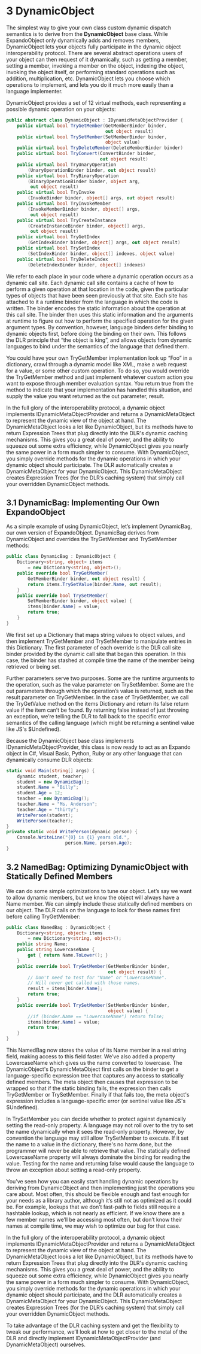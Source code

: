 # 3 DynamicObject

The simplest way to give your own class custom dynamic dispatch semantics is to derive from the **DynamicObject** base class. While ExpandoObject only dynamically adds and removes members, DynamicObject lets your objects fully participate in the dynamic object interoperability protocol. There are several abstract operations users of your object can then request of it dynamically, such as getting a member, setting a member, invoking a member on the object, indexing the object, invoking the object itself, or performing standard operations such as addition, multiplication, etc. DynamicObject lets you choose which operations to implement, and lets you do it much more easily than a language implementer.

DynamicObject provides a set of 12 virtual methods, each representing a possible dynamic operation on your objects:

``` csharp
public abstract class DynamicObject : IDynamicMetaObjectProvider {
    public virtual bool TryGetMember(GetMemberBinder binder,
                                     out object result)
    public virtual bool TrySetMember(SetMemberBinder binder,
                                     object value)
    public virtual bool TryDeleteMember(DeleteMemberBinder binder)
    public virtual bool TryConvert(ConvertBinder binder,
                                   out object result)        
    public virtual bool TryUnaryOperation
        (UnaryOperationBinder binder, out object result)
    public virtual bool TryBinaryOperation
        (BinaryOperationBinder binder, object arg,
         out object result)
    public virtual bool TryInvoke
        (InvokeBinder binder, object[] args, out object result)
    public virtual bool TryInvokeMember
        (InvokeMemberBinder binder, object[] args,
         out object result)
    public virtual bool TryCreateInstance
        (CreateInstanceBinder binder, object[] args,
         out object result)
    public virtual bool TryGetIndex
        (GetIndexBinder binder, object[] args, out object result)
    public virtual bool TrySetIndex
        (SetIndexBinder binder, object[] indexes, object value)
    public virtual bool TryDeleteIndex
        (DeleteIndexBinder binder, object[] indexes)
```

We refer to each place in your code where a dynamic operation occurs as a dynamic call site. Each dynamic call site contains a cache of how to perform a given operation at that location in the code, given the particular types of objects that have been seen previously at that site. Each site has attached to it a runtime binder from the language in which the code is written. The binder encodes the static information about the operation at this call site. The binder then uses this static information and the arguments at runtime to figure out how to perform the specified operation for the given argument types. By convention, however, language binders defer binding to dynamic objects first, before doing the binding on their own. This follows the DLR principle that “the object is king”, and allows objects from dynamic languages to bind under the semantics of the language that defined them.

You could have your own TryGetMember implementation look up “Foo” in a dictionary, crawl through a dynamic model like XML, make a web request for a value, or some other custom operation. To do so, you would override the TryGetMember method and just implement whatever custom action you want to expose through member evaluation syntax. You return true from the method to indicate that your implementation has handled this situation, and supply the value you want returned as the out parameter, result.

In the full glory of the interoperability protocol, a dynamic object implements IDynamicMetaObjectProvider and returns a DynamicMetaObject to represent the dynamic view of the object at hand. The DynamicMetaObject looks a lot like DynamicObject, but its methods have to return Expression Trees that plug directly into the DLR's dynamic caching mechanisms. This gives you a great deal of power, and the ability to squeeze out some extra efficiency, while DynamicObject gives you nearly the same power in a form much simpler to consume. With DynamicObject, you simply override methods for the dynamic operations in which your dynamic object should participate. The DLR automatically creates a DynamicMetaObject for your DynamicObject. This DynamicMetaObject creates Expression Trees (for the DLR’s caching system) that simply call your overridden DynamicObject methods.

<h2 id="dynamicbag-implementing-our-own-expandoobject">3.1 DynamicBag: Implementing Our Own ExpandoObject</h2>

As a simple example of using DynamicObject, let’s implement DynamicBag, our own version of ExpandoObject. DynamicBag derives from DynamicObject and overrides the TryGetMember and TrySetMember methods:

``` csharp
public class DynamicBag : DynamicObject {
    Dictionary<string, object> items
        = new Dictionary<string, object>();
    public override bool TryGetMember(
        GetMemberBinder binder, out object result) {
        return items.TryGetValue(binder.Name, out result);
    }
    public override bool TrySetMember(
        SetMemberBinder binder, object value) {
        items[binder.Name] = value;
        return true;
    }
}
```

We first set up a Dictionary that maps string values to object values, and then implement TryGetMember and TrySetMember to manipulate entries in this Dictionary. The first parameter of each override is the DLR call site binder provided by the dynamic call site that began this operation. In this case, the binder has stashed at compile time the name of the member being retrieved or being set.

Further parameters serve two purposes. Some are the runtime arguments to the operation, such as the value parameter on TrySetMember. Some are the out parameters through which the operation’s value is returned, such as the result parameter on TryGetMember. In the case of TryGetMember, we call the TryGetValue method on the items Dictionary and return its false return value if the item can’t be found. By returning false instead of just throwing an exception, we’re telling the DLR to fall back to the specific error semantics of the calling language (which might be returning a sentinel value like JS's $Undefined).

Because the DynamicObject base class implements IDynamicMetaObjectProvider, this class is now ready to act as an Expando object in C\#, Visual Basic, Python, Ruby or any other language that can dynamically consume DLR objects:

``` csharp
static void Main(string[] args) {
    dynamic student, teacher;
    student = new DynamicBag();
    student.Name = "Billy";
    student.Age = 12;
    teacher = new DynamicBag();
    teacher.Name = "Ms. Anderson";
    teacher.Age = "thirty";
    WritePerson(student);
    WritePerson(teacher);
}
private static void WritePerson(dynamic person) {
    Console.WriteLine("{0} is {1} years old.",
                      person.Name, person.Age);
}
```

<h2 id="namedbag-optimizing-dynamicobject-with-statically-defined-members">3.2 NamedBag: Optimizing DynamicObject with Statically Defined Members</h2>

We can do some simple optimizations to tune our object. Let’s say we want to allow dynamic members, but we know the object will always have a Name member. We can simply include these statically defined members on our object. The DLR calls on the language to look for these names first before calling TryGetMember:

``` csharp
public class NamedBag : DynamicObject {
    Dictionary<string, object> items
        = new Dictionary<string, object>();
    public string Name;
    public string LowercaseName {
        get { return Name.ToLower(); }
    }
    public override bool TryGetMember(GetMemberBinder binder,
                                      out object result) {
        // Don't need to test for "Name" or "LowercaseName".
        // Will never get called with those names.
        result = items[binder.Name];
        return true;
    }
    public override bool TrySetMember(SetMemberBinder binder,
                                      object value) {
        //if (binder.Name == "LowercaseName") return false;
        items[binder.Name] = value;
        return true;
    }
}
```

This NamedBag now stores the value of its Name member in a real string field, making access to this field faster. We’ve also added a property LowercaseName which gives us the name converted to lowercase. The DynamicObject's DynamicMetaObject first calls on the binder to get a language-specific expression tree that captures any access to statically defined members. The meta object then causes that expression to be wrapped so that if the static binding fails, the expression then calls TryGetMember or TrySetMember. Finally if that fails too, the meta object's expression includes a language-specific error (or sentinel value like JS's $Undefined).

In TrySetMember you can decide whether to protect against dynamically setting the read-only property. A language may not roll over to the try to set the name dynamically when it sees the read-only property. However, by convention the language may still allow TrySetMember to execute. If it set the name to a value in the dictionary, there's no harm done, but the programmer will never be able to retrieve that value. The statically defined LowercaseName property will always dominate the binding for reading the value. Testing for the name and returning false would cause the language to throw an exception about setting a read-only property.

You’ve seen how you can easily start handling dynamic operations by deriving from DynamicObject and then implementing just the operations you care about. Most often, this should be flexible enough and fast enough for your needs as a library author, although it’s still not as optimized as it could be. For example, lookups that we don’t fast-path to fields still require a hashtable lookup, which is not nearly as efficient. If we know there are a few member names we’ll be accessing most often, but don’t know their names at compile time, we may wish to optimize our bag for that case.

In the full glory of the interoperability protocol, a dynamic object implements IDynamicMetaObjectProvider and returns a DynamicMetaObject to represent the dynamic view of the object at hand. The DynamicMetaObject looks a lot like DynamicObject, but its methods have to return Expression Trees that plug directly into the DLR's dynamic caching mechanisms. This gives you a great deal of power, and the ability to squeeze out some extra efficiency, while DynamicObject gives you nearly the same power in a form much simpler to consume. With DynamicObject, you simply override methods for the dynamic operations in which your dynamic object should participate, and the DLR automatically creates a DynamicMetaObject for your DynamicObject. This DynamicMetaObject creates Expression Trees (for the DLR’s caching system) that simply call your overridden DynamicObject methods.

To take advantage of the DLR caching system and get the flexibility to tweak our performance, we’ll look at how to get closer to the metal of the DLR and directly implement IDynamicMetaObjectProvider (and DynamicMetaObject) ourselves.
